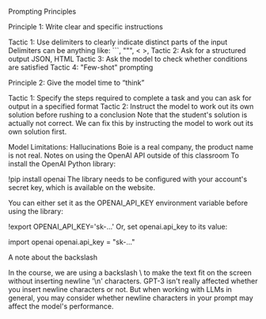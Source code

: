 Prompting Principles

Principle 1: Write clear and specific instructions

Tactic 1: Use delimiters to clearly indicate distinct parts of the input
Delimiters can be anything like: ```, """, < >, <tag> </tag>
Tactic 2: Ask for a structured output
JSON, HTML
Tactic 3: Ask the model to check whether conditions are satisfied
Tactic 4: "Few-shot" prompting

Principle 2: Give the model time to “think”

Tactic 1: Specify the steps required to complete a task
and you can ask for output in a specified format
Tactic 2: Instruct the model to work out its own solution before rushing to a conclusion
Note that the student's solution is actually not correct.
We can fix this by instructing the model to work out its own solution first.

Model Limitations: Hallucinations
Boie is a real company, the product name is not real.
Notes on using the OpenAI API outside of this classroom
To install the OpenAI Python library:

!pip install openai
The library needs to be configured with your account's secret key, which is available on the website.

You can either set it as the OPENAI_API_KEY environment variable before using the library:

 !export OPENAI_API_KEY='sk-...'
Or, set openai.api_key to its value:

import openai
openai.api_key = "sk-..."

A note about the backslash

In the course, we are using a backslash \ to make the text fit on the screen without inserting newline '\n' characters.
GPT-3 isn't really affected whether you insert newline characters or not. But when working with LLMs in general, you may consider whether newline characters in your prompt may affect the model's performance.